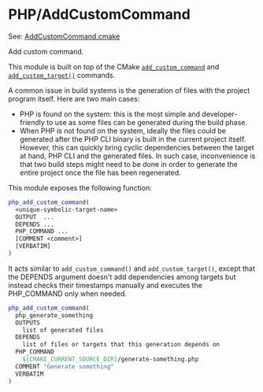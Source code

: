 # PHP/AddCustomCommand

See: [AddCustomCommand.cmake](https://github.com/petk/php-build-system/tree/master/cmake/cmake/modules/PHP/AddCustomCommand.cmake)

Add custom command.

This module is built on top of the CMake
[`add_custom_command`](https://cmake.org/cmake/help/latest/command/add_custom_command.html)
and [`add_custom_target()`](https://cmake.org/cmake/help/latest/command/add_custom_target.html)
commands.

A common issue in build systems is the generation of files with the project
program itself. Here are two main cases:
* PHP is found on the system: this is the most simple and developer-friendly to
  use as some files can be generated during the build phase.
* When PHP is not found on the system, ideally the files could be generated
  after the PHP CLI binary is built in the current project itself. However, this
  can quickly bring cyclic dependencies between the target at hand, PHP CLI and
  the generated files. In such case, inconvenience is that two build steps might
  need to be done in order to generate the entire project once the file has been
  regenerated.

This module exposes the following function:

```cmake
php_add_custom_command(
  <unique-symbolic-target-name>
  OUTPUT  ...
  DEPENDS ...
  PHP_COMMAND ...
  [COMMENT <comment>]
  [VERBATIM]
)
```

It acts similar to `add_custom_command()` and `add_custom_target()`, except that
the DEPENDS argument doesn't add dependencies among targets but instead checks
their timestamps manually and executes the PHP_COMMAND only when needed.

```cmake
php_add_custom_command(
  php_generate_something
  OUTPUTS
    list of generated files
  DEPENDS
    list of files or targets that this generation depends on
  PHP_COMMAND
    ${CMAKE_CURRENT_SOURCE_DIR}/generate-something.php
  COMMENT "Generate something"
  VERBATIM
)
```

